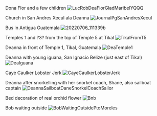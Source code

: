 Dona Flor and a few children
![LucRobDeaFlorGladMaribelYQQQ](https://user-images.githubusercontent.com/15347869/180507974-24fe7d14-1b70-484b-84cd-7eb143e215b2.jpg)

Church in San Andres Xecul ala Deanna
![JournalPgSanAndresXecul](https://user-images.githubusercontent.com/15347869/180512422-b730f017-858e-4ffd-962c-f0c757e08dc2.jpg)



Bus in Antigua Guatemala
![20220706_111339b](https://user-images.githubusercontent.com/15347869/180498284-aa091991-064e-463b-8221-78635e17ce47.jpg)


Temples 1 and ?3? from the top of Temple 5 at Tikal
![TikalFromT5](https://user-images.githubusercontent.com/15347869/180513536-46448d21-7fa7-4c4c-9f71-453a9951e14e.jpg)


Deanna in front of Temple 1, Tikal, Guatemala
![DeaTemple1](https://user-images.githubusercontent.com/15347869/180498245-bbeb0c4a-1435-4362-9a07-c96b8d224f55.jpg)

Deanna with young iguana, San Ignacio Belize (just east of Tikal)
![DeaIguana](https://user-images.githubusercontent.com/15347869/180499756-8cc2b128-7bfd-477b-92db-a85186275772.jpg)



Caye Caulker Lobster Jerk
![CayeCaulkerLobsterJerk](https://user-images.githubusercontent.com/15347869/180510555-5f181c89-7d4c-40e5-aad7-c9c7f7f40871.jpg)

Deanna after snorkelling with her snorkel coach, Shane, also sailboat captain
![DeannaSailboatDaneSnorkelCoachSailor](https://user-images.githubusercontent.com/15347869/180511313-d706b2d5-33fc-42dd-b327-8a9f13cfff7d.jpg)




Bed decoration of real orchid flower
![Bnb](https://user-images.githubusercontent.com/15347869/180509798-5318abbb-21c3-4c94-b08f-89111a3eabbf.jpg)


Bob waiting outside
![BobWaitingOutsidePtoMoreles](https://user-images.githubusercontent.com/15347869/180509237-9bd8b5f1-ece5-45b4-837c-139fad63251e.jpg)
